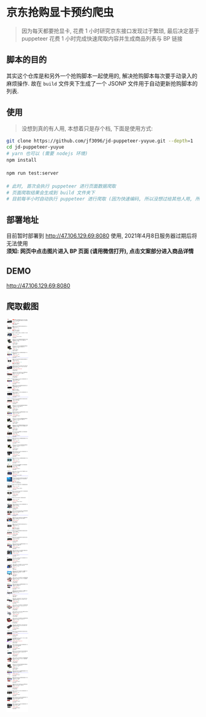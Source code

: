 # 京东抢购显卡预约爬虫

> 因为每天都要抢显卡, 花费 1 小时研究京东接口发现过于繁琐, 最后决定基于 puppeteer 花费 1 小时完成快速爬取内容并生成商品列表与 BP 链接

## 脚本的目的

其实这个仓库是和另外一个抢购脚本一起使用的, 解决抢购脚本每次要手动录入的麻烦操作.
故在 `build` 文件夹下生成了一个 JSONP 文件用于自动更新抢购脚本的列表.

## 使用

> 没想到真的有人用, 本想着只是存个档, 下面是使用方式:

```bash
git clone https://github.com/jf3096/jd-puppeteer-yuyue.git --depth=1
cd jd-puppeteer-yuyue
# yarn 也可以 (需要 nodejs 环境)
npm install

npm run test:server

# 此时, 首次会执行 puppeteer 进行页面数据爬取
# 页面爬取结果会生成到 build 文件夹下
# 目前每半小时自动执行 puppeteer 进行爬取 (因为快速编码, 所以没想过给其他人用, 所以就写死了半小时)
```

## 部署地址

目前暂时部署到 http://47.106.129.69:8080 使用, 2021年4月8日服务器过期后将无法使用 <br />
**须知: 网页中点击图片进入 BP 页面 (请用微信打开), 点击文案部分进入商品详情**

## DEMO

http://47.106.129.69:8080

## 爬取截图

![demo](demo.png)
